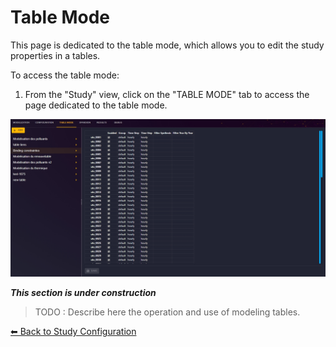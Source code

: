 # Table Mode

This page is dedicated to the table mode, which allows you to edit the study properties in a tables.

To access the table mode:

1. From the "Study" view, click on the "TABLE MODE" tab to access the page dedicated to the table mode.

![06-table-mode-tab.png](../../assets/media/user-guide/study/06-table-mode-tab.png)

**_This section is under construction_**
> TODO : Describe here the operation and use of modeling tables.

[⬅ Back to Study Configuration](../2-study.md)